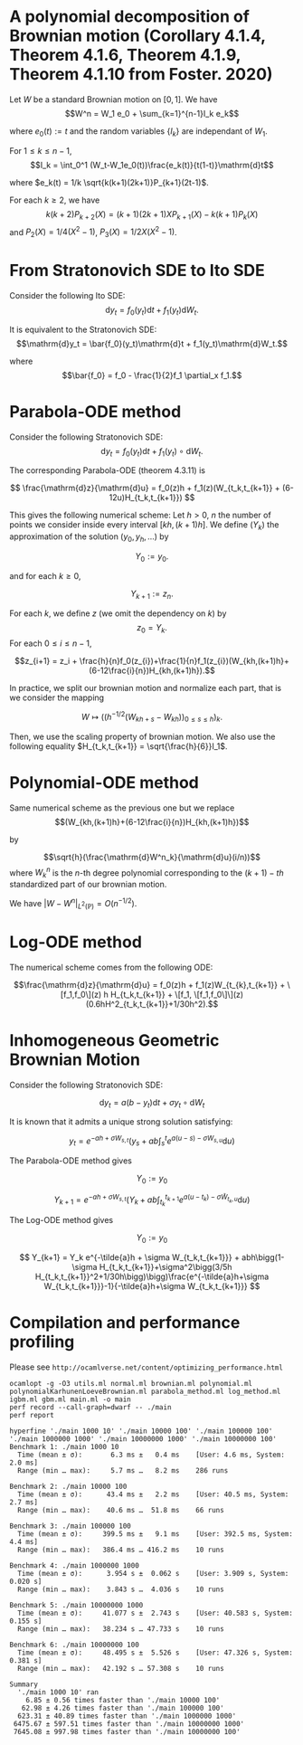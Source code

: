 # A polynomial decomposition of Brownian motion (Corollary 4.1.4, Theorem 4.1.6, Theorem 4.1.9, Theorem 4.1.10 from Foster. 2020)
Let $W$ be a standard Brownian motion on $[0, 1]$. We have
$$W^n = W_1 e_0 + \sum_{k=1}^{n-1}I_k e_k$$

where $e_0(t) := t$ and the random variables $\{I_k\}$ are independant of $W_1$.

For $1\leq k\leq n-1$, 
$$I_k = \int_0^1 (W_t-W_1e_0(t))\frac{e_k(t)}{t(1-t)}\mathrm{d}t$$

where $e_k(t) = 1/k \sqrt{k(k+1)(2k+1)}P_{k+1}(2t-1)$.

For each $k\geq 2$, we have
$$k(k+2)P_{k+2}(X) = (k+1)(2k+1)XP_{k+1}(X)-k(k+1)P_k(X)$$
and $P_2(X) = 1/4(X^2-1)$, $P_3(X)=1/2X(X^2-1)$.

# From Stratonovich SDE to Ito SDE
Consider the following Ito SDE:
$$\mathrm{d}y_t = f_0(y_t)\mathrm{d}t + f_1(y_t)\mathrm{d}W_t.$$

It is equivalent to the Stratonovich SDE:
$$\mathrm{d}y_t = \bar{f_0}(y_t)\mathrm{d}t + f_1(y_t)\mathrm{d}W_t.$$

where 
$$\bar{f_0} = f_0 - \frac{1}{2}f_1 \partial_x f_1.$$

# Parabola-ODE method
Consider the following Stratonovich SDE:
$$\mathrm{d}y_t = f_0(y_t)\mathrm{d}t + f_1(y_t)\circ \mathrm{d}W_t.$$

The corresponding Parabola-ODE (theorem 4.3.11) is

$$
\frac{\mathrm{d}z}{\mathrm{d}u} = f_0(z)h + f_1(z)(W_{t_k,t_{k+1}} + (6-12u)H_{t_k,t_{k+1}})
$$

This gives the following numerical scheme:
Let $h>0$, $n$ the number of points we consider inside every interval $[kh,(k+1)h]$.
We define $(Y_k)$ the approximation of the solution $(y_0, y_h, \ldots)$ by

$$Y_0 := y_0.
$$

and for each $k\geq 0$,

$$Y_{k+1} := z_n.
$$

For each $k$, we define $z$ (we omit the dependency on $k$) by
$$z_0 = Y_k.$$
For each $0\leq i \leq n-1$,

$$z_{i+1} = z_i + \frac{h}{n}f_0(z_{i})+\frac{1}{n}f_1(z_{i})(W_{kh,(k+1)h}+(6-12\frac{i}{n})H_{kh,(k+1)h}).$$

In practice, we split our brownian motion and normalize each part, that is we consider the mapping

$$W \mapsto ((h^{-1/2}(W_{kh+s}-W_{kh}))_{0\leq s\leq h})_{k}.$$

Then, we use the scaling property of brownian motion. We also use the following equality $H_{t_k,t_{k+1}} = \sqrt{\frac{h}{6}}I_1$.

# Polynomial-ODE method
Same numerical scheme as the previous one but we replace 
$$(W_{kh,(k+1)h}+(6-12\frac{i}{n})H_{kh,(k+1)h})$$ 

by

$$\sqrt{h}(\frac{\mathrm{d}W^n_k}{\mathrm{d}u}(i/n))$$
where $W^n_k$ is the $n$-th degree polynomial corresponding to the $(k+1)-th$ standardized part of our brownian motion.

We have $|W-W^n|_{L^2(\mathbb{P})} = O(n^{-1/2})$.

# Log-ODE method
The numerical scheme comes from the following ODE:

$$\frac{\mathrm{d}z}{\mathrm{d}u} = f_0(z)h + f_1(z)W_{t_{k},t_{k+1}} + \[f_1,f_0\](z) h H_{t_k,t_{k+1}} + \[f_1, \[f_1,f_0\]\](z)(0.6hH^2_{t_k,t_{k+1}}+1/30h^2).$$

# Inhomogeneous Geometric Brownian Motion
Consider the following Stratonovich SDE:

$$\mathrm{d}y_t = a(b-y_t)\mathrm{d}t + \sigma y_t\circ\mathrm{d}W_t$$

It is known that it admits a unique strong solution satisfying:

$$y_t = e^{-ah+\sigma W_{s,t}}\bigg(y_s+ab\int_s^t e^{a(u-s)-\sigma W_{s,u}}\mathrm{d}u\bigg)$$

The Parabola-ODE method gives

$$
Y_0 := y_0$$

$$
Y_{k+1} = e^{-ah+\sigma W_{s,t}}(Y_k+ab\int_{t_k}^{t_{k+1}} e^{a(u-t_k)-\sigma \tilde{W}_{t_k,u}}\mathrm{d}u)
$$

The Log-ODE method gives

$$
Y_0 := y_0$$

$$
Y_{k+1} = Y_k e^{-\tilde{a}h + \sigma W_{t_k,t_{k+1}}} + abh\bigg(1-\sigma H_{t_k,t_{k+1}}+\sigma^2\bigg(3/5h H_{t_k,t_{k+1}}^2+1/30h\bigg)\bigg)\frac{e^{-\tilde{a}h+\sigma W_{t_k,t_{k+1}}}-1}{-\tilde{a}h+\sigma W_{t_k,t_{k+1}}}
$$

# Compilation and performance profiling
Please see `http://ocamlverse.net/content/optimizing_performance.html`
```
ocamlopt -g -O3 utils.ml normal.ml brownian.ml polynomial.ml polynomialKarhunenLoeveBrownian.ml parabola_method.ml log_method.ml igbm.ml gbm.ml main.ml -o main
perf record --call-graph=dwarf -- ./main
perf report
```


```
hyperfine './main 1000 10' './main 10000 100' './main 100000 100' './main 1000000 1000' './main 10000000 1000' './main 10000000 100' 
Benchmark 1: ./main 1000 10
  Time (mean ± σ):       6.3 ms ±   0.4 ms    [User: 4.6 ms, System: 2.0 ms]
  Range (min … max):     5.7 ms …   8.2 ms    286 runs
 
Benchmark 2: ./main 10000 100
  Time (mean ± σ):      43.4 ms ±   2.2 ms    [User: 40.5 ms, System: 2.7 ms]
  Range (min … max):    40.6 ms …  51.8 ms    66 runs
 
Benchmark 3: ./main 100000 100
  Time (mean ± σ):     399.5 ms ±   9.1 ms    [User: 392.5 ms, System: 4.4 ms]
  Range (min … max):   386.4 ms … 416.2 ms    10 runs
 
Benchmark 4: ./main 1000000 1000
  Time (mean ± σ):      3.954 s ±  0.062 s    [User: 3.909 s, System: 0.020 s]
  Range (min … max):    3.843 s …  4.036 s    10 runs
 
Benchmark 5: ./main 10000000 1000
  Time (mean ± σ):     41.077 s ±  2.743 s    [User: 40.583 s, System: 0.155 s]
  Range (min … max):   38.234 s … 47.733 s    10 runs
 
Benchmark 6: ./main 10000000 100
  Time (mean ± σ):     48.495 s ±  5.526 s    [User: 47.326 s, System: 0.381 s]
  Range (min … max):   42.192 s … 57.308 s    10 runs
 
Summary
  './main 1000 10' ran
    6.85 ± 0.56 times faster than './main 10000 100'
   62.98 ± 4.26 times faster than './main 100000 100'
  623.31 ± 40.89 times faster than './main 1000000 1000'
 6475.67 ± 597.51 times faster than './main 10000000 1000'
 7645.08 ± 997.98 times faster than './main 10000000 100'
``` 